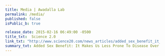 ```yaml
---
title: Media | Awadalla Lab
permalink: /media/
published: false
isPublic_b: true

release_date: 2015-02-16 06:49:00 -0500
title_txt: 	Science 2.0
link_txt: "http://www.science20.com/news_articles/added_sex_benefit_it_makes_us_less_prone_to_disease_over_time-153278"
summary_txt: Added Sex Benefit: It Makes Us Less Prone To Disease Over Time
---
```

